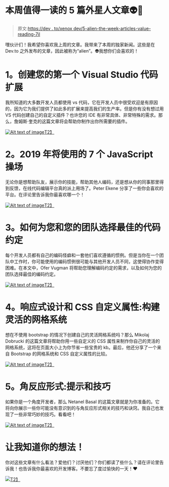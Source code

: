# 本周值得一读的 5 篇外星人文章👽📖

> 原文:[https://dev . to/xenox dev/5-alien-the-week-articles-value-reading-7il](https://dev.to/xenoxdev/5-alien-articles-of-the-week-worth-reading--7il)

嘿伙计们！我希望你喜欢我上周的文章。我带来了本周的独家新闻。这些是在 Dev.to 之外发布的文章，因此被称为“alien”。👽我想你们会喜欢的！

# [](#1-create-your-first-visual-studio-code-extension)1。创建您的第一个 Visual Studio 代码扩展

我所知道的大多数开发人员都使用 vs 代码，它在开发人员中很受欢迎是有原因的，因为它为我们提供了如此多的扩展来提高我们的生产率。但是你有没有想过用 VS 代码创建自己的自定义插件？也许您的 IDE 有非常具体、非常特殊的需求。那么，詹姆斯·奎克的这篇文章将会帮助你制作出你所需要的插件。

[![Alt text of image](../Images/d237b642d4e20dc616249865f981a8c1.png)T2】](https://scotch.io/tutorials/create-your-first-visual-studio-code-extension)

# [](#2-7-javascript-playgrounds-to-use-in-2019)2。2019 年将使用的 7 个 JavaScript 操场

无论你是想帮助队友，展示你的技能，帮助其他人编码，还是想从你的同事那里得到反馈，在线代码编辑平台真的派上用场了。Peter Ekene 分享了一些你会喜欢的平台。在评论里告诉我你最喜欢哪一个！

[![Alt text of image](../Images/36c642e535e267065e6d15f682f74b01.png)T2】](https://scotch.io/tutorials/7-javascript-playgrounds-to-use-in-2019)

# [](#3-how-to-choose-the-best-code-conventions-for-you-and-your-team)3。如何为您和您的团队选择最佳的代码约定

每个开发人员都有自己的编码怪癖和一套他们喜欢遵循的惯例。但是当你在一个团队中工作时，你可能使用的编码惯例很可能与其他开发人员不同，这使得协作变得困难。在本文中，Ofer Vugman 将帮助您理解编码约定的需求，以及如何为您的团队选择最佳的编码约定。

[![Alt text of image](../Images/24dd33a4106b6eeca625abc5a6850c63.png)T2】](https://medium.freecodecamp.org/how-to-choose-the-best-code-conventions-for-you-and-your-team-992cc2cc7b83)

# [](#4-responsive-designs-and-css-custom-properties-building-a-flexible-grid-system)4。响应式设计和 CSS 自定义属性:构建灵活的网格系统

想在不使用 bootstrap 的情况下创建自己的灵活网格系统吗？那么 Mikolaj Dobrucki 的这篇文章将帮助你用一些自定义的 CSS 属性来制作你自己的灵活的网格系统，这将在页面大小上为你节省一些宝贵的 kb。最后，他还分享了一个来自 Bootstrap 的网格系统和 CSS 自定义属性的比较。

[![Alt text of image](../Images/ac6e6b8590be8c9a0eda4da790dbe780.png)T2】](https://css-tricks.com/responsive-designs-and-css-custom-properties-building-a-flexible-grid-system/)

# [](#5-angular-reactive-forms-tips-and-tricks)5。角反应形式:提示和技巧

如果你是一个角度开发者，那么 Netanel Basal 的这篇文章就是为你准备的。它将向你展示一些你可能没有意识到的与角反应形式相关的技巧和诀窍。我自己也发现了一些非常巧妙的技巧。看看吧！

[![Alt text of image](../Images/e94c90dc1e0c7a1ade4a6007cb47f7df.png)T2】](https://netbasal.com/angular-reactive-forms-tips-and-tricks-bb0c85400b58)

# [](#let-me-know-what-you-think)让我知道你的想法！

你对这些文章有什么看法？爱他们？讨厌他们？你们都读了些什么？请在评论里告诉我！也告诉我你最喜欢的开发博客。不要忘了度过愉快的一天！❤

[![](../Images/01be876d4bc1df237208698b5201f483.png)T2】](https://i.giphy.com/media/7DzlajZNY5D0I/giphy.gif)